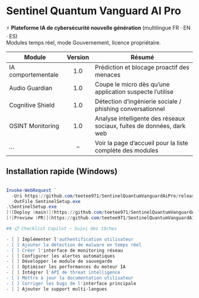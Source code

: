 # Sentinel Quantum Vanguard AI Pro

⚡ **Plateforme IA de cybersécurité nouvelle génération** (multilingue FR · EN · ES)  
Modules temps réel, mode Gouvernement, licence propriétaire.

| Module              | Version | Résumé                                                                            |
|---------------------|:-------:|-----------------------------------------------------------------------------------|
| IA comportementale  | 1.0     | Prédiction et blocage proactif des menaces                                         |
| Audio Guardian      | 1.0     | Coupe le micro dès qu’une application suspecte l’utilise                           |
| Cognitive Shield    | 1.0     | Détection d’ingénierie sociale / phishing conversationnel                          |
| OSINT Monitoring    | 1.0     | Analyse intelligente des réseaux sociaux, fuites de données, dark web              |
| *…*                 |   –     | Voir la page d’accueil pour la liste complète des modules                          |
## Installation rapide (Windows)
```powershell

Invoke-WebRequest `
  -Uri https://github.com/teetee971/SentinelQuantumVanguardAiPro/releases/latest/download/SentinelSetup.exe `
  -OutFile SentinelSetup.exe
.\SentinelSetup.exe
[![Deploy (main)](https://github.com/teetee971/SentinelQuantumVanguardAiPro/actions/workflows/firebase-hosting-merge.yml/badge.svg)](../../actions/workflows/firebase-hosting-merge.yml)
[![Preview (PR)](https://github.com/teetee971/SentinelQuantumVanguardAiPro/actions/workflows/firebase-hosting-pull-request.yml/badge.svg)](../../actions/workflows/firebase-hosting-pull-request.yml)

## 📋 Checklist Copilot – Suivi des tâches

- [ ] Implémenter l'authentification utilisateur
- [ ] Ajouter la détection de malware en temps réel
- [ ] Créer l'interface de monitoring réseau
- [ ] Configurer les alertes automatiques
- [ ] Développer le module de sauvegarde
- [ ] Optimiser les performances du moteur IA
- [ ] Intégrer l'API de threat intelligence
- [ ] Mettre à jour la documentation utilisateur
- [ ] Corriger les bugs de l'interface principale
- [ ] Ajouter le support multi-langues
